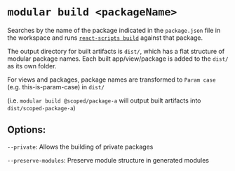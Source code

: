 # `modular build <packageName>`

Searches by the name of the package indicated in the `package.json` file in the
workspace and runs
[`react-scripts build`](https://create-react-app.dev/docs/production-build)
against that package.

The output directory for built artifacts is `dist/`, which has a flat structure
of modular package names. Each built app/view/package is added to the `dist/` as
its own folder.

For views and packages, package names are transformed to `Param case` (e.g.
this-is-param-case) in `dist/`

(i.e. `modular build @scoped/package-a` will output built artifacts into
`dist/scoped-package-a`)

## Options:

`--private`: Allows the building of private packages

`--preserve-modules`: Preserve module structure in generated modules
